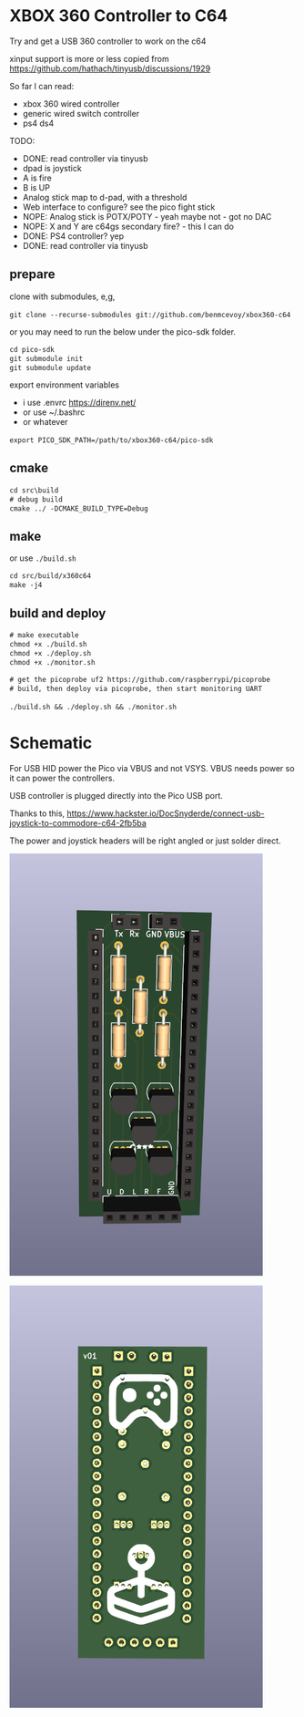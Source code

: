# XBOX 360 Controller to C64

Try and get a USB 360 controller to work on the c64

xinput support is more or less copied from https://github.com/hathach/tinyusb/discussions/1929



So far I can read:

- xbox 360 wired controller
- generic wired switch controller
- ps4 ds4


TODO:

- DONE: read controller via tinyusb
- dpad is joystick
- A is fire
- B is UP
- Analog stick map to d-pad, with a threshold
- Web interface to configure? see the pico fight stick
- NOPE: Analog stick is POTX/POTY - yeah maybe not - got no DAC
- NOPE: X and Y are c64gs secondary fire? - this I can do
- DONE: PS4 controller? yep
- DONE: read controller via tinyusb

## prepare
clone with submodules, e,g,

`git clone --recurse-submodules git://github.com/benmcevoy/xbox360-c64`

or you may need to run the below under the pico-sdk folder.

```
cd pico-sdk
git submodule init 
git submodule update
```

export environment variables 
- i use .envrc https://direnv.net/
- or use  ~/.bashrc 
- or whatever
  

`export PICO_SDK_PATH=/path/to/xbox360-c64/pico-sdk`

## cmake
```
cd src\build
# debug build
cmake ../ -DCMAKE_BUILD_TYPE=Debug
```

## make

or use `./build.sh`

```
cd src/build/x360c64
make -j4
```

## build and deploy

```
# make executable
chmod +x ./build.sh
chmod +x ./deploy.sh
chmod +x ./monitor.sh
```

```
# get the picoprobe uf2 https://github.com/raspberrypi/picoprobe
# build, then deploy via picoprobe, then start monitoring UART

./build.sh && ./deploy.sh && ./monitor.sh
```

# Schematic

For USB HID power the Pico via VBUS and not VSYS. VBUS needs power so it can power the controllers.

USB controller is plugged directly into the Pico USB port.  

Thanks to this, https://www.hackster.io/DocSnyderde/connect-usb-joystick-to-commodore-c64-2fb5ba

The power and joystick headers will be right angled or just solder direct.

![Board front](docs/assets/board_front.png?raw=true "Board front")


![Board back](docs/assets/board_back.png?raw=true "Board back")





